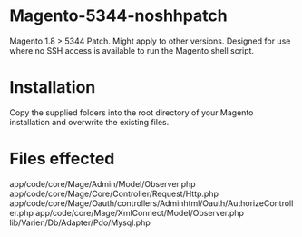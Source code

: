 # Magento-5344-noshhpatch
Magento 1.8 > 5344 Patch. Might apply to other versions. Designed for use where no SSH access is available to run the Magento shell script.

# Installation
Copy the supplied folders into the root directory of your Magento installation and overwrite the existing files.

# Files effected
app/code/core/Mage/Admin/Model/Observer.php
app/code/core/Mage/Core/Controller/Request/Http.php
app/code/core/Mage/Oauth/controllers/Adminhtml/Oauth/AuthorizeController.php
app/code/core/Mage/XmlConnect/Model/Observer.php
lib/Varien/Db/Adapter/Pdo/Mysql.php
